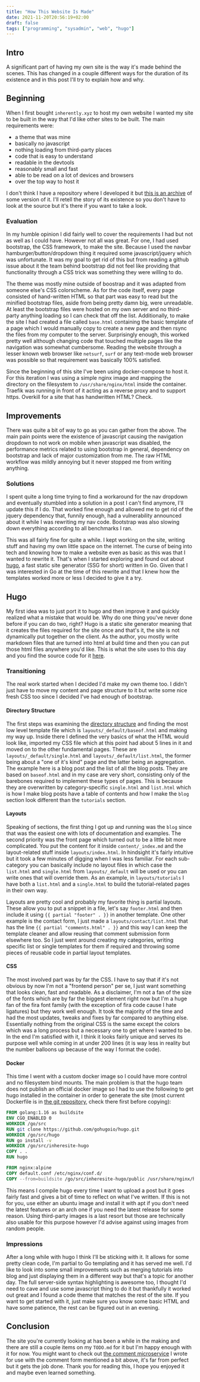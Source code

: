 ```yaml
---
title: "How This Website Is Made"
date: 2021-11-20T20:56:19+02:00
draft: false
tags: ["programming", "sysadmin", "web", "hugo"]
---
```


## Intro
A significant part of having my own site is the way it's made behind the scenes.
This has changed in a couple different ways for the duration of its existence and in this post I'll try to explain how and why.

## Beginning
When I first bought `inherently.xyz` to host my own website I wanted my site to be built in the way that I'd like other sites to be built.
The main requirements were:
- a theme that was mine
- basically no javascript
- nothing loading from third-party places
- code that is easy to understand
- readable in the devtools
- reasonably small and fast
- able to be read on a lot of devices and browsers
- over the top way to host it

I don't think I have a repository where I developed it but [this is an archive](https://gitlab.com/insanitywholesale/distrowatch) of some version of it.
I'll retell the story of its existence so you don't have to look at the source but it's there if you want to take a look.

### Evaluation
In my humble opinion I did fairly well to cover the requirements I had but not as well as I could have.
However not all was great. For one, I had used bootstrap, the CSS framework, to make the site.
Because I used the navbar hamburger/button/dropdown thing it required some javascript/jquery which was unfortunate.
It was my goal to get rid of this but from reading a github issue about it the team behind bootstrap did not feel like providing that functionality through a CSS trick was something they were willing to do.

The theme was mostly mine outside of boostrap and it was adapted from someone else's CSS colorscheme.
As for the code itself, every page consisted of hand-written HTML so that part was easy to read but the minified bootstrap files, aside from being pretty damn big, were unreadable.
At least the bootstrap files were hosted on my own server and no third-party anything loading so I can check that off the list.
Additionally, to make the site I had created a file called `base.html` containing the basic template of a page which I would manually copy to create a new page and then rsync the files from my computer to the server.
Surprisingly enough, this worked pretty well although changing code that touched multiple pages like the navigation was somewhat cumbersome.
Reading the website through a lesser known web browser like `netsurf`, `surf` or any text-mode web browser was possible so that requirement was basically 100% satisfied.

Since the beginning of this site I've been using docker-compose to host it.
For this iteration I was using a simple nginx image and mapping the directory on the filesystem to `/usr/share/nginx/html` inside the container.
Traefik was running in front of it acting as a reverse proxy and to support https.
Overkill for a site that has handwritten HTML? Check.

## Improvements
There was quite a bit of way to go as you can gather from the above.
The main pain points were the existence of javascript causing the navigation dropdown to not work on mobile when javascript was disabled, the performance metrics related to using bootstrap in general, dependency on bootstrap and lack of major customization from me.
The raw HTML workflow was mildly annoying but it never stopped me from writing anything.

### Solutions
I spent quite a long time trying to find a workaround for the nav dropdown and eventually stumbled into a solution in a post I can't find anymore, I'll update this if I do.
That worked fine enough and allowed me to get rid of the jquery dependency that, funnily enough, had a vulnerability announced about it while I was rewriting my nav code.
Bootstrap was also slowing down everything according to all benchmarks I ran.

This was all fairly fine for quite a while.
I kept working on the site, writing stuff and having my own little space on the internet.
The curse of being into tech and knowing how to make a website even as basic as this was that I wanted to rewrite it.
That's when I started exploring and found out about [hugo](https://gohugo.io), a fast static site generator (SSG for short) written in Go.
Given that I was interested in Go at the time of this rewrite and that I knew how the templates worked more or less I decided to give it a try.

## Hugo
My first idea was to just port it to hugo and then improve it and quickly realized what a mistake that would be.
Why do one thing you've never done before if you can do two, right?
Hugo is a static site generator meaning that it creates the files required for the site once and that's it, the site is not dynamically put together on the client.
As the author, you mostly write markdown files that are turned into html at build time and then you can put those html files anywhere you'd like.
This is what the site uses to this day and you find the source code for it [here](https://gitlab.com/insanitywholesale/inheresite-hugo).

### Transitioning
The real work started when I decided I'd make my own theme too.
I didn't just have to move my content and page structure to it but write some nice fresh CSS too since I decided I've had enough of bootstrap.

#### Directory Structure
The first steps was examining the [directory structure](https://gohugo.io/getting-started/directory-structure/)  and finding the most low level template file which is `layouts/_default/baseof.html` and making my way up.
Inside there I defined the very basics of what the HTML would look like, imported my CSS file which at this point had about 5 lines in it and moved on to the other fundamental pages.
These are `layouts/_default/single.html` and `layouts/_default/list.html`, the former being about a "one of it's kind" page and the latter being an aggregation.
The example here is a blog post and the list of all the blog posts.
They are based on `baseof.html` and in my case are very short, consisting only of the barebones required to implement these types of pages.
This is because they are overwritten by category-specific `single.html` and `list.html` which is how I make blog posts have a table of contents and how I make the `blog` section look different than the `tutorials` section.

#### Layouts
Speaking of sections, the first thing I got up and running was the `blog` since that was the easiest one with lots of documentation and examples.
The second priority was the front page which turned out to be a little bit more complicated.
You put the content for it inside `content/_index.md` and the layout-related stuff inside `layouts/index.html`.
In hindsight it's fairly intuitive but it took a few minutes of digging when I was less familiar.
For each sub-category you can basically include no layout files in which case the `list.html` and `single.html` from `layouts/_default` will be used or you can write ones that will override them.
As an example, in `layouts/tutorials` I have both a `list.html` and a `single.html` to build the tutorial-related pages in their own way.

Layouts are pretty cool and probably my favorite thing is partial layouts.
These allow you to put a snippet in a file, let's say `footer.html` and then include it using `{{ partial "footer" . }}` in another template.
One other example is the contact form, I just made a `layouts/contact/list.html` that has the line `{{ partial "comments.html" . }}`  and this way I can keep the template cleaner and allow reusing that comment submission form elsewhere too.
So I just went around creating my categories, writing specific list or single templates for them if required and throwing some pieces of reusable code in partial layout templates.

#### CSS
The most involved part was by far the CSS.
I have to say that if it's not obvious by now I'm not a "frontend person" per se, I just want something that looks clean, fast and readable.
As a disclaimer, I'm not a fan of the size of the fonts which are by far the biggest element right now but I'm a huge fan of the fira font family (with the exception of fira code cause I hate ligatures) but they work well enough.
It took the majority of the time and had the most updates, tweaks and fixes by far compared to anything else.
Essentially nothing from the original CSS is the same except the colors which was a long process but a necessary one to get where I wanted to be.
In the end I'm satisfied with it, I think it looks fairly unique and serves its purpose well while coming in at under 200 lines (it is way less in reality but the number balloons up because of the way I format the code).

#### Docker
This time I went with a custom docker image so I could have more control and no filesystem bind mounts.
The main problem is that the hugo team does not publish an official docker image so I had to use the following to get hugo installed in the container in order to generate the site (most current Dockerfile is in [the git repository](https://gitlab.com/insanitywholesale/inheresite-hugo/-/blob/master/Dockerfile), check there first before copying):

```dockerfile
FROM golang:1.16 as buildsite
ENV CGO_ENABLED 0
WORKDIR /go/src
RUN git clone https://github.com/gohugoio/hugo.git
WORKDIR /go/src/hugo
RUN go install -v
WORKDIR /go/src/inheresite-hugo
COPY . .
RUN hugo

FROM nginx:alpine
COPY default.conf /etc/nginx/conf.d/
COPY --from=buildsite /go/src/inheresite-hugo/public /usr/share/nginx/html
```

This means I compile hugo every time I want to upload a post but it goes fairly fast and gives a bit of time to reflect on what I've written.
If this is not for you, use either an ubuntu image and install it with apt if you don't need the latest features or an arch one if you need the latest release for some reason.
Using third-party images is a last resort but those are technically also usable for this purpose however I'd advise against using images from random people.

### Impressions
After a long while with hugo I think I'll be sticking with it.
It allows for some pretty clean code, I'm partial to Go templating and it has served me well.
I'd like to look into some small improvements such as merging tutorials into blog and just displaying them in a different way but that's a topic for another day.
The full server-side syntax highlighting is awesome too, I thought I'd need to cave and use some javascript thing to do it but thankfully it worked out great and I found a code theme that matches the rest of the site.
If you want to get started with it, just make sure you know some basic HTML and have some patience, the rest can be figured out in an evening.

## Conclusion
The site you're currently looking at has been a while in the making and there are still a couple items on my `TODO.md` for it but I'm happy enough with it for now.
You might want to check out [the comment microservice](https://github.com/insanitywholesale/gommenter) I wrote for use with the comment form mentioned a bit above, it's far from perfect but it gets the job done.
Thank you for reading this, I hope you enjoyed it and maybe even learned something.
